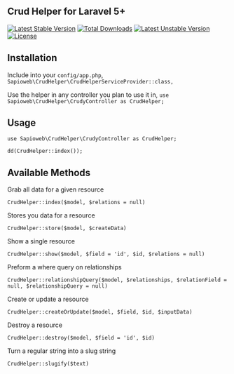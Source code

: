## Crud Helper for Laravel 5+
[![Latest Stable Version](https://poser.pugx.org/sapioweb/crudhelper/v/stable)](https://packagist.org/packages/sapioweb/crudhelper)
[![Total Downloads](https://poser.pugx.org/sapioweb/crudhelper/downloads)](https://packagist.org/packages/sapioweb/crudhelper)
[![Latest Unstable Version](https://poser.pugx.org/sapioweb/crudhelper/v/unstable)](https://packagist.org/packages/sapioweb/crudhelper)
[![License](https://poser.pugx.org/sapioweb/crudhelper/license)](https://packagist.org/packages/sapioweb/crudhelper)

## Installation
Include into your `config/app.php`, `Sapioweb\CrudHelper\CrudHelperServiceProvider::class,`

Use the helper in any controller you plan to use it in, `use Sapioweb\CrudHelper\CrudyController as CrudHelper;`

## Usage
`use Sapioweb\CrudHelper\CrudyController as CrudHelper;`

`dd(CrudHelper::index());`

## Available Methods
Grab all data for a given resource

`CrudHelper::index($model, $relations = null)`

Stores you data for a resource

`CrudHelper::store($model, $createData)`

Show a single resource

`CrudHelper::show($model, $field = 'id', $id, $relations = null)`

Preform a where query on relationships

`CrudHelper::relationshipQuery($model, $relationships, $relationField = null, $relationshipQuery = null)`

Create or update a resource

`CrudHelper::createOrUpdate($model, $field, $id, $inputData)`

Destroy a resource

`CrudHelper::destroy($model, $field = 'id', $id)`

Turn a regular string into a slug string

`CrudHelper::slugify($text)`
